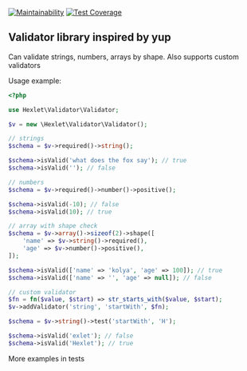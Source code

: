 [![Maintainability](https://api.codeclimate.com/v1/badges/d521639c6e75a3eeebb7/maintainability)](https://codeclimate.com/github/ava239/php-oop-project-lvl1/maintainability)
[![Test Coverage](https://api.codeclimate.com/v1/badges/d521639c6e75a3eeebb7/test_coverage)](https://codeclimate.com/github/ava239/php-oop-project-lvl1/test_coverage)

## Validator library inspired by yup
Can validate strings, numbers, arrays by shape.
Also supports custom validators

Usage example:
```php
<?php

use Hexlet\Validator\Validator;

$v = new \Hexlet\Validator\Validator();

// strings
$schema = $v->required()->string();

$schema->isValid('what does the fox say'); // true
$schema->isValid(''); // false

// numbers
$schema = $v->required()->number()->positive();

$schema->isValid(-10); // false
$schema->isValid(10); // true

// array with shape check
$schema = $v->array()->sizeof(2)->shape([
    'name' => $v->string()->required(),
    'age' => $v->number()->positive(),
]);

$schema->isValid(['name' => 'kolya', 'age' => 100]); // true
$schema->isValid(['name' => '', 'age' => null]); // false

// custom validator 
$fn = fn($value, $start) => str_starts_with($value, $start);
$v->addValidator('string', 'startWith', $fn);

$schema = $v->string()->test('startWith', 'H');

$schema->isValid('exlet'); // false
$schema->isValid('Hexlet'); // true
```

More examples in tests
